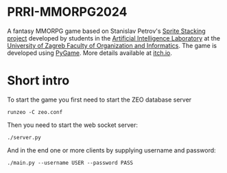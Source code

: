 # PRRI-MMORPG2024

A fantasy MMORPG game based on Stanislav Petrov's [Sprite Stacking project](https://github.com/StanislavPetrovV/SpriteStacking) developed by students in the [Artificial Intelligence Laboratory](https://ai.foi.hr/) at the [University of Zagreb Faculty of Organization and Informatics](https://www.foi.unizg.hr/). The game is developed using [PyGame](https://www.pygame.org/). More details available at [itch.io](https://ailab-foi.itch.io/prri-mmorpg2024).

# Short intro

To start the game you first need to start the ZEO database server

```
runzeo -C zeo.conf
```

Then you need to start the web socket server:

```
./server.py
```

And in the end one or more clients by supplying username and password:

```
./main.py --username USER --password PASS
```
